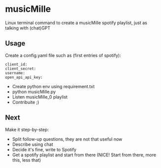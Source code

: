 # musicMille

Linux terminal command to create a musicMille spotify playlist, just as talking with (chat)GPT

## Usage
Create a config.yaml file such as (first entries of spotify):   

    client_id: 
    client_secret: 
    username: 
    open_api_api_key: 

- Create python env using requirement.txt
- python musicMille.py
- Listen musicMille_0 playlist
- Contribuite ;)

## Next
Make it step-by-step:
- Split follow-up questions, they are not that useful now
- Describe using chat
- Decide it's fine, write to Spotify
- Get a spotify playlist and start from there (NICE! Start from there, more this, less that)
